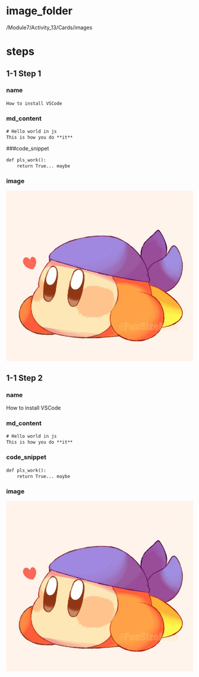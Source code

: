 # image_folder
/Module7/Activity_13/Cards/images

# steps

## 1-1 Step 1

### name
```
How to install VSCode               
```

### md_content
```
# Hello world in js  
This is how you do **it**   
```

###code_snippet
```
def pls_work():  
    return True... maybe
```

### image
![bandanna](images/bandanna.jpg)

## 1-1 Step 2

### name
How to install VSCode

### md_content
```
# Hello world in js
This is how you do **it**
```

### code_snippet
```
def pls_work():
    return True... maybe
```

### image
![bandanna](images/bandanna.jpg)